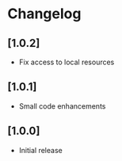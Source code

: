 # Changelog

## [1.0.2]

- Fix access to local resources

## [1.0.1]

- Small code enhancements

## [1.0.0]

- Initial release

